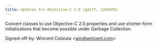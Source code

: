 ```yaml
---
title: Updates for Objective-C 2.0 (gdiff, 12b90fb)
---
```


Convert classes to use Objective-C 2.0 properties and use shorter-form initializations that become possible under Garbage Collection.

Signed-off-by: Wincent Colaiuta &lt;win@wincent.com&gt;

